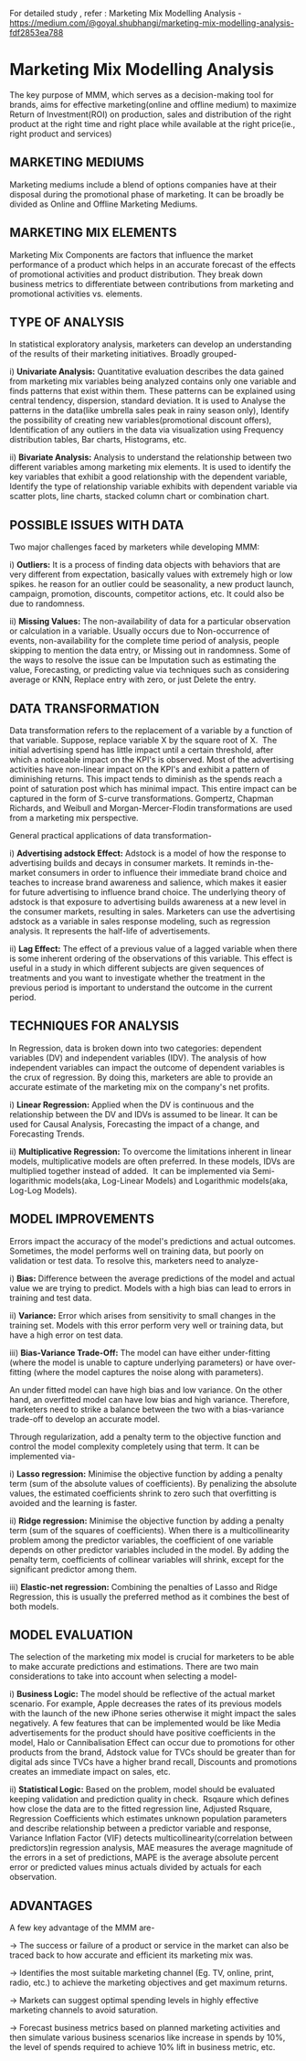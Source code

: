 For detailed study , refer :
Marketing Mix Modelling Analysis - https://medium.com/@goyal.shubhangi/marketing-mix-modelling-analysis-fdf2853ea788


# Marketing Mix Modelling Analysis
The key purpose of MMM, which serves as a decision-making tool for brands, aims for effective marketing(online and offline medium) to maximize Return of Investment(ROI) on production, sales and distribution of the right product at the right time and right place while available at the right price(ie., right product and services)

## MARKETING MEDIUMS
Marketing mediums include a blend of options companies have at their disposal during the promotional phase of marketing. It can be broadly be divided as Online and Offline Marketing Mediums.

## MARKETING MIX ELEMENTS
Marketing Mix Components are factors that influence the market performance of a product which helps in an accurate forecast of the effects of promotional activities and product distribution. They break down business metrics to differentiate between contributions from marketing and promotional activities vs. elements.

## TYPE OF ANALYSIS
In statistical exploratory analysis, marketers can develop an understanding of the results of their marketing initiatives. Broadly grouped-

i) **Univariate Analysis:** Quantitative evaluation describes the data gained from marketing mix variables being analyzed contains only one variable and finds patterns that exist within them. These patterns can be explained using central tendency, dispersion, standard deviation.
It is used to Analyse the patterns in the data(like umbrella sales peak in rainy season only), Identify the possibility of creating new variables(promotional discount offers), Identification of any outliers in the data via visualization using Frequency distribution tables, Bar charts, Histograms, etc.

ii) **Bivariate Analysis:** Analysis to understand the relationship between two different variables among marketing mix elements.
It is used to identify the key variables that exhibit a good relationship with the dependent variable, Identify the type of relationship variable exhibits with dependent variable via scatter plots, line charts, stacked column chart or combination chart.


## POSSIBLE ISSUES WITH DATA
Two major challenges faced by marketers while developing MMM:

i) **Outliers:** It is a process of finding data objects with behaviors that are very different from expectation, basically values with extremely high or low spikes.
he reason for an outlier could be seasonality, a new product launch, campaign, promotion, discounts, competitor actions, etc. It could also be due to randomness.

ii) **Missing Values:** The non-availability of data for a particular observation or calculation in a variable. Usually occurs due to Non-occurrence of events, non-availability for the complete time period of analysis, people skipping to mention the data entry, or Missing out in randomness.
Some of the ways to resolve the issue can be Imputation such as estimating the value, Forecasting, or predicting value via techniques such as considering average or KNN, Replace entry with zero, or just Delete the entry.

## DATA TRANSFORMATION
Data transformation refers to the replacement of a variable by a function of that variable. Suppose, replace variable X by the square root of X. 
The initial advertising spend has little impact until a certain threshold, after which a noticeable impact on the KPI's is observed. Most of the advertising activities have non-linear impact on the KPI's and exhibit a pattern of diminishing returns. This impact tends to diminish as the spends reach a point of saturation post which has minimal impact. This entire impact can be captured in the form of S-curve transformations. Gompertz, Chapman Richards, and Weibull and Morgan-Mercer-Flodin transformations are used from a marketing mix perspective.

General practical applications of data transformation-

i) **Advertising adstock Effect:** Adstock is a model of how the response to advertising builds and decays in consumer markets. It reminds in-the-market consumers in order to influence their immediate brand choice and teaches to increase brand awareness and salience, which makes it easier for future advertising to influence brand choice.
The underlying theory of adstock is that exposure to advertising builds awareness at a new level in the consumer markets, resulting in sales. Marketers can use the advertising adstock as a variable in sales response modeling, such as regression analysis. It represents the half-life of advertisements.

ii) **Lag Effect:** The effect of a previous value of a lagged variable when there is some inherent ordering of the observations of this variable. This effect is useful in a study in which different subjects are given sequences of treatments and you want to investigate whether the treatment in the previous period is important to understand the outcome in the current period.

## TECHNIQUES FOR ANALYSIS
In Regression, data is broken down into two categories: dependent variables (DV) and independent variables (IDV). The analysis of how independent variables can impact the outcome of dependent variables is the crux of regression. By doing this, marketers are able to provide an accurate estimate of the marketing mix on the company's net profits.

i) **Linear Regression:** Applied when the DV is continuous and the relationship between the DV and IDVs is assumed to be linear. It can be used for Causal Analysis, Forecasting the impact of a change, and Forecasting Trends.

ii) **Multiplicative Regression:** To overcome the limitations inherent in linear models, multiplicative models are often preferred. In these models, IDVs are multiplied together instead of added. 
It can be implemented via Semi-logarithmic models(aka, Log-Linear Models) and Logarithmic models(aka, Log-Log Models).

## MODEL IMPROVEMENTS
Errors impact the accuracy of the model's predictions and actual outcomes. Sometimes, the model performs well on training data, but poorly on validation or test data.
To resolve this, marketers need to analyze-

i) **Bias:** Difference between the average predictions of the model and actual value we are trying to predict. Models with a high bias can lead to errors in training and test data.

ii) **Variance:** Error which arises from sensitivity to small changes in the training set. Models with this error perform very well or training data, but have a high error on test data.

iii) **Bias-Variance Trade-Off:** The model can have either under-fitting (where the model is unable to capture underlying parameters) or have over-fitting (where the model captures the noise along with parameters). 

An under fitted model can have high bias and low variance. On the other hand, an overfitted model can have low bias and high variance. Therefore, marketers need to strike a balance between the two with a bias-variance trade-off to develop an accurate model.

Through regularization, add a penalty term to the objective function and control the model complexity completely using that term. It can be implemented via-

i) **Lasso regression:** Minimise the objective function by adding a penalty term (sum of the absolute values of coefficients). By penalizing the absolute values, the estimated coefficients shrink to zero such that overfitting is avoided and the learning is faster.

ii) **Ridge regression:** Minimise the objective function by adding a penalty term (sum of the squares of coefficients). When there is a multicollinearity problem among the predictor variables, the coefficient of one variable depends on other predictor variables included in the model. By adding the penalty term, coefficients of collinear variables will shrink, except for the significant predictor among them.

iii) **Elastic-net regression:** Combining the penalties of Lasso and Ridge Regression, this is usually the preferred method as it combines the best of both models.

## MODEL EVALUATION
The selection of the marketing mix model is crucial for marketers to be able to make accurate predictions and estimations. There are two main considerations to take into account when selecting a model-

i) **Business Logic:** The model should be reflective of the actual market scenario.
For example, Apple decreases the rates of its previous models with the launch of the new iPhone series otherwise it might impact the sales negatively.
A few features that can be implemented would be like Media advertisements for the product should have positive coefficients in the model, Halo or Cannibalisation Effect can occur due to promotions for other products from the brand, Adstock value for TVCs should be greater than for digital ads since TVCs have a higher brand recall, Discounts and promotions creates an immediate impact on sales, etc.

ii) **Statistical Logic:** Based on the problem, model should be evaluated keeping validation and prediction quality in check. 
Rsqaure which defines how close the data are to the fitted regression line, Adjusted Rsquare, Regression Coefficients which estimates unknown population parameters and describe relationship between a predictor variable and response, Variance Inflation Factor (VIF) detects multicollinearity(correlation between predictors)in regression analysis, MAE measures the average magnitude of the errors in a set of predictions, MAPE is the average absolute percent error or predicted values minus actuals divided by actuals for each observation.

## ADVANTAGES
A few key advantage of the MMM are-

→ The success or failure of a product or service in the market can also be traced back to how accurate and efficient its marketing mix was.

→ Identifies the most suitable marketing channel (Eg. TV, online, print, radio, etc.) to achieve the marketing objectives and get maximum returns.

→ Markets can suggest optimal spending levels in highly effective marketing channels to avoid saturation.

→ Forecast business metrics based on planned marketing activities and then simulate various business scenarios like increase in spends by 10%, the level of spends required to achieve 10% lift in business metric, etc.
